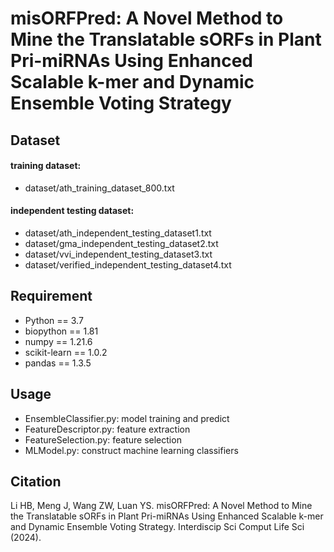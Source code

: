 # misORFPred: A Novel Method to Mine the Translatable sORFs in Plant Pri-miRNAs Using Enhanced Scalable k-mer and Dynamic Ensemble Voting Strategy
## Dataset
#### training dataset: 
* dataset/ath_training_dataset_800.txt
#### independent testing dataset: 
* dataset/ath_independent_testing_dataset1.txt
* dataset/gma_independent_testing_dataset2.txt
* dataset/vvi_independent_testing_dataset3.txt
* dataset/verified_independent_testing_dataset4.txt
## Requirement
* Python == 3.7
* biopython == 1.81
* numpy == 1.21.6
* scikit-learn == 1.0.2
* pandas == 1.3.5
## Usage
* EnsembleClassifier.py: model training and predict
* FeatureDescriptor.py: feature extraction
* FeatureSelection.py: feature selection
* MLModel.py: construct machine learning classifiers
## Citation
Li HB, Meng J, Wang ZW, Luan YS. misORFPred: A Novel Method to Mine the Translatable sORFs in Plant Pri-miRNAs Using Enhanced Scalable k-mer and Dynamic Ensemble Voting Strategy. Interdiscip Sci Comput Life Sci (2024).
